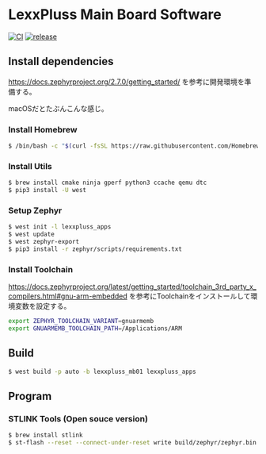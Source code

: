 # LexxPluss Main Board Software

[![CI](https://github.com/LexxPluss/LexxHard-MainBoard-Firmware/actions/workflows/main.yml/badge.svg)](https://github.com/LexxPluss/LexxHard-MainBoard-Firmware/actions/workflows/main.yml)
[![release](https://github.com/LexxPluss/LexxHard-MainBoard-Firmware/actions/workflows/release.yml/badge.svg)](https://github.com/LexxPluss/LexxHard-MainBoard-Firmware/actions/workflows/release.yml)

## Install dependencies

https://docs.zephyrproject.org/2.7.0/getting_started/
を参考に開発環境を準備する。

macOSだとたぶんこんな感じ。

### Install Homebrew

```bash
$ /bin/bash -c "$(curl -fsSL https://raw.githubusercontent.com/Homebrew/install/HEAD/install.sh)"
```

### Install Utils

```bash
$ brew install cmake ninja gperf python3 ccache qemu dtc
$ pip3 install -U west
```

### Setup Zephyr

```bash
$ west init -l lexxpluss_apps
$ west update
$ west zephyr-export
$ pip3 install -r zephyr/scripts/requirements.txt
```

### Install Toolchain

https://docs.zephyrproject.org/latest/getting_started/toolchain_3rd_party_x_compilers.html#gnu-arm-embedded
を参考にToolchainをインストールして環境変数を設定する。

```bash
export ZEPHYR_TOOLCHAIN_VARIANT=gnuarmemb
export GNUARMEMB_TOOLCHAIN_PATH=/Applications/ARM
```

## Build

```bash
$ west build -p auto -b lexxpluss_mb01 lexxpluss_apps
```

## Program

### STLINK Tools (Open souce version)

```bash
$ brew install stlink
$ st-flash --reset --connect-under-reset write build/zephyr/zephyr.bin  0x8000000
```
